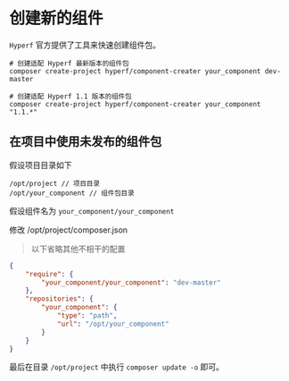 # 创建新的组件

`Hyperf` 官方提供了工具来快速创建组件包。

```
# 创建适配 Hyperf 最新版本的组件包
composer create-project hyperf/component-creater your_component dev-master

# 创建适配 Hyperf 1.1 版本的组件包
composer create-project hyperf/component-creater your_component "1.1.*"
```

## 在项目中使用未发布的组件包

假设项目目录如下

```
/opt/project // 项目目录
/opt/your_component // 组件包目录
```

假设组件名为 `your_component/your_component`

修改 /opt/project/composer.json

> 以下省略其他不相干的配置

```json
{
    "require": {
        "your_component/your_component": "dev-master"
    },
    "repositories": {
        "your_component": {
            "type": "path",
            "url": "/opt/your_component"
        }
    }
}
```

最后在目录 `/opt/project` 中执行 `composer update -o` 即可。








